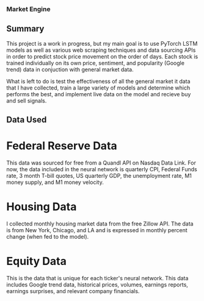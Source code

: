 ### Market Engine

## Summary
This project is a work in progress, but my main goal is to use PyTorch LSTM models as well as various web scraping techniques and data sourcing APIs in order to predict stock price movement on the order of days. Each stock is trained individually on its own price, sentiment, and popularity (Google trend) data in conjuction with general market data.

What is left to do is test the effectiveness of all the general market it data that I have collected, train a large variety of models and determine which performs the best, and implement live data on the model and recieve buy and sell signals.

## Data Used
# Federal Reserve Data

This data was sourced for free from a Quandl API on Nasdaq Data Link. For now, the data included in the neural network is quarterly CPI, Federal Funds rate, 3 month T-bill quotes, US quarterly GDP, the unemployment rate, M1 money supply, and M1 money velocity.

# Housing Data
I collected monthly housing market data from the free Zillow API. The data is from New York, Chicago, and LA and is expressed in monthly percent change (when fed to the model).

# Equity Data
This is the data that is unique for each ticker's neural network. This data includes Google trend data, historical prices, volumes, earnings reports, earnings surprises, and relevant company financials.
